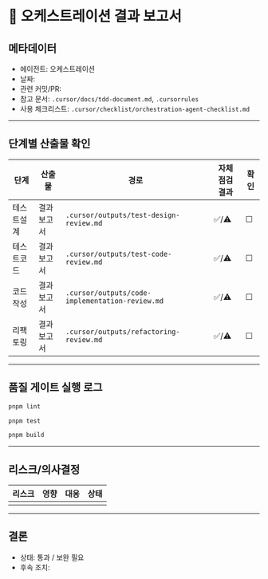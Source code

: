# 🧵 오케스트레이션 결과 보고서

## 메타데이터
- 에이전트: 오케스트레이션
- 날짜: 
- 관련 커밋/PR: 
- 참고 문서: `.cursor/docs/tdd-document.md`, `.cursorrules`
- 사용 체크리스트: `.cursor/checklist/orchestration-agent-checklist.md`

---

## 단계별 산출물 확인
| 단계 | 산출물 | 경로 | 자체 점검 결과 | 확인 |
|------|--------|------|----------------|------|
| 테스트설계 | 결과 보고서 | `.cursor/outputs/test-design-review.md` | ✅/⚠️ | ☐ |
| 테스트코드 | 결과 보고서 | `.cursor/outputs/test-code-review.md` | ✅/⚠️ | ☐ |
| 코드작성 | 결과 보고서 | `.cursor/outputs/code-implementation-review.md` | ✅/⚠️ | ☐ |
| 리팩토링 | 결과 보고서 | `.cursor/outputs/refactoring-review.md` | ✅/⚠️ | ☐ |

---

## 품질 게이트 실행 로그
```bash
pnpm lint
```

```bash
pnpm test
```

```bash
pnpm build
```

---

## 리스크/의사결정
| 리스크 | 영향 | 대응 | 상태 |
|--------|------|------|------|
|  |  |  |  |

---

## 결론
- 상태: 통과 / 보완 필요
- 후속 조치: 


